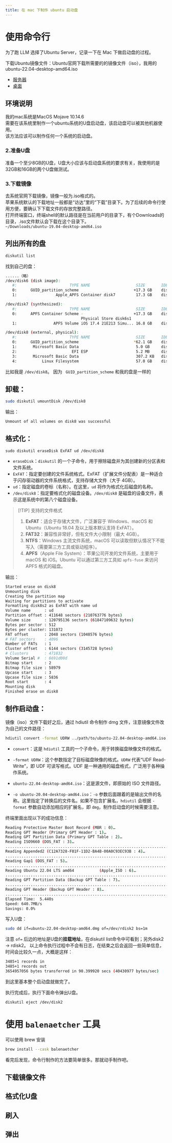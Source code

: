 ```yaml
---
title: 在 mac 下制作 ubuntu 启动盘
---
```

# 使用命令行

为了跑 LLM 选择了Ubuntu Server，记录一下在 Mac 下做启动盘的过程。

下载Ubuntu镜像文件：Ubuntu官网下载所需要的的镜像文件（iso），我用的ubuntu-22.04-desktop-amd64.iso

- [服务器](https://ubuntu.com/download/server)
- [桌面](https://ubuntu.com/download/desktop)
## 环境说明
我的mac系统是MacOS Mojave 10.14.6  
需要在该系统里制作一个ubuntu系统的U盘启动盘，该启动盘可以被其他机器使用。  
该方法应该可以制作任何一个系统的启动盘。

### 2.准备U盘

准备一个至少8GB的U盘，U盘大小应该与启动盘系统的要求有关，我使用的是32GB和16GB的两个U盘做测试。

### 3.下载镜像

去系统官网下载镜像，镜像一般为.iso格式的。  
苹果系统默认的下载地址一般都是“访达”里的“下载”目录下。为了后续的命令行使用方便，要确认下下载文件的存放完整路径。  
打开终端窗口，终端shell的默认路径是在当前用户的目录下，有个Downloads的目录，.iso文件默认会下载在这个目录下。  
`~/Downloads/ubuntu-19.04-desktop-amd64.iso`

## 列出所有的盘

```bash
diskutil list
```

找到自己的盘：

```bash
......（略）
/dev/disk6 (disk image):
   #:                       TYPE NAME                    SIZE       IDENTIFIER
   0:      GUID_partition_scheme                        +17.3 GB    disk6
   1:                 Apple_APFS Container disk7         17.3 GB    disk6s1

/dev/disk7 (synthesized):
   #:                       TYPE NAME                    SIZE       IDENTIFIER
   0:      APFS Container Scheme -                      +17.3 GB    disk7
                                 Physical Store disk6s1
   1:                APFS Volume iOS 17.4 21E213 Simu... 16.8 GB    disk7s1

/dev/disk8 (external, physical):
   #:                       TYPE NAME                    SIZE       IDENTIFIER
   0:      GUID_partition_scheme                        *62.1 GB    disk8
   1:       Microsoft Basic Data                         5.0 GB     disk8s1
   2:                        EFI ESP                     5.2 MB     disk8s2
   3:       Microsoft Basic Data                         307.2 KB   disk8s3
   4:           Linux Filesystem                         57.0 GB    disk8s4
```

比如我是 `/dev/disk8`。 因为 ` GUID_partition_scheme` 和我的盘是一样的

## 卸载：
```bash
sudo diskutil umountDisk /dev/disk8
```
输出：
```bash
Unmount of all volumes on disk8 was successful
```

## 格式化：
```
sudo diskutil eraseDisk ExFAT ud /dev/disk8
```
- `eraseDisk`：`diskutil` 的一个子命令，用于擦除磁盘并为其创建新的分区表和文件系统。
- `ExFAT`：指定要创建的文件系统格式。ExFAT（扩展文件分配表）是一种适合于闪存驱动器的文件系统格式，支持存储大文件（大于 4GB）。
- `ud`：指定磁盘的卷标（名称）。在这里，`ud` 将作为格式化后磁盘的名称。
- `/dev/disk8`：指定要格式化的磁盘设备。`/dev/disk8` 是磁盘的设备文件，表示这是系统中的第八个磁盘设备。

>[!TIP] 支持的文件格式
>1. **ExFAT**：适合于存储大文件，广泛兼容于 Windows、macOS 和 Ubuntu（Ubuntu 18.04 及以上版本默认支持 ExFAT）。
>2. **FAT32**：兼容性非常好，但有文件大小限制（最大 4GB）。
>3. **NTFS**：Windows 主流文件系统，macOS 可以读取但默认情况下不能写入（需要第三方工具或驱动程序）。
>4. **APFS**（Apple File System）：苹果公司开发的文件系统，主要用于 macOS 和 iOS。Ubuntu 可以通过第三方工具如 `apfs-fuse` 来访问 APFS 格式的磁盘。

输出：
```bash
Started erase on disk8
Unmounting disk
Creating the partition map
Waiting for partitions to activate
Formatting disk8s2 as ExFAT with name ud
Volume name      : ud
Partition offset : 411648 sectors (210763776 bytes)
Volume size      : 120795136 sectors (61847109632 bytes)
Bytes per sector : 512
Bytes per cluster: 131072
FAT offset       : 2048 sectors (1048576 bytes)
# FAT sectors    : 4096
Number of FATs   : 1
Cluster offset   : 6144 sectors (3145728 bytes)
# Clusters       : 471832
Volume Serial #  : 6691d00d
Bitmap start     : 2
Bitmap file size : 58979
Upcase start     : 3
Upcase file size : 5836
Root start       : 4
Mounting disk
Finished erase on disk8
```


## 制作启动盘：

镜像（iso）文件下载好之后，通过 hdiutil 命令制作 dmg 文件，注意镜像文件改为自己的文件路径：
```bash
hdiutil convert -format UDRW ../path/to/ubuntu-22.04-desktop-amd64.iso -o ubuntu-22.04-desktop-amd64
```

- `convert`：这是 `hdiutil` 工具的一个子命令，用于转换磁盘映像文件的格式。
    
- `-format UDRW`：这个参数指定了目标磁盘映像的格式。`UDRW` 代表“UDF Read-Write”，即 UDF 可读写格式。UDF 是一种通用的磁盘格式，广泛用于各种操作系统。
    
- `ubuntu-22.04-desktop-amd64.iso`：这是源文件，即原始的 ISO 文件路径。
    
- `-o ubuntu-20.04-desktop-amd64.iso`：`-o` 参数后面跟着的是输出文件的名称。这里指定了转换后的文件名。如果不包含扩展名，`hdiutil` 会根据 `-format` 参数自动添加相应的扩展名，即 `dmg`，制作启动盘的时候需要注意。

终端里面出现以下的成功信息：
```bash
Reading Protective Master Boot Record (MBR : 0)…  
Reading GPT Header (Primary GPT Header : 1)…  
Reading GPT Partition Data (Primary GPT Table : 2)…  
Reading ISO9660 (DOS_FAT : 3)…  
.............................................................................................................................................................................................................................................................  
Reading Appended2 (C12A7328-F81F-11D2-BA4B-00A0C93EC93B : 4)…  
.............................................................................................................................................................................................................................................................  
Reading Gap1 (DOS_FAT : 5)…  
.............................................................................................................................................................................................................................................................  
Reading Ubuntu 22.04 LTS amd64           (Apple_ISO : 6)…  
.............................................................................................................................................................................................................................................................  
Reading GPT Partition Data (Backup GPT Table : 7)…  
.............................................................................................................................................................................................................................................................  
Reading GPT Header (Backup GPT Header : 8)…  
.............................................................................................................................................................................................................................................................  
Elapsed Time:  5.440s  
Speed: 640.7MB/s  
Savings: 0.0%
```


写入U盘：
```bash
sudo dd if=ubuntu-22.04-desktop-amd64.dmg of=/dev/rdisk2 bs=1m    
```

注意 `of=` 后边的地址是U盘的**挂载地址**，在diskutil list命令中可看到；另外disk2 -> rdisk2。 以上命令执行过程中不会有日志，在结束之后会返回一些简单信息，时间会比较久一点，大概是这样：

```bash
3485+1 records in  
3485+1 records out  
3654957056 bytes transferred in 90.399920 secs (40430977 bytes/sec)
```

到这里基本整个启动盘就做完了。

执行完成后，执行下面命令弹出U盘。  

```bash
diskutil eject /dev/disk2
```








# 使用 `balenaetcher` 工具


可以使用 brew 安装
```bash
brew install --cask balenaetcher
```

看完后发现，命令行制作的方法要简单很多。那就动手制作吧。

## 下载镜像文件

## 格式化U盘

## 刷入

## 弹出
